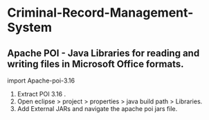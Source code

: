 # Criminal-Record-Management-System

Apache POI - Java Libraries for reading and writing files in Microsoft Office formats.
---------------------------------------------------------------------------------------
import Apache-poi-3.16
1. Extract POI 3.16 .
2. Open eclipse > project > properties > java build path > Libraries.
3. Add External JARs and navigate the apache poi jars file.
